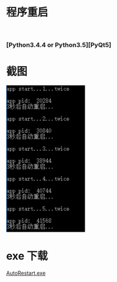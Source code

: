 # 程序重启
<br />

### [Python3.4.4 or Python3.5][PyQt5]

# 截图
<img src="ScreenShot/1.png" />

# exe 下载
<a href="dist/AutoRestart.exe">AutoRestart.exe</a>